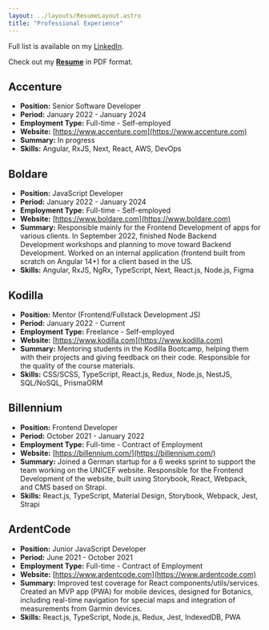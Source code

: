 ```yaml
---
layout: ../layouts/ResumeLayout.astro
title: "Professional Experience"
---
```


Full list is available on my [LinkedIn](https://www.linkedin.com/in/adrian-zinko).

Check out my <a href="https://azinko.s3.eu-central-1.amazonaws.com/CV_ADRIAN_ZINKO.pdf" target="_blank">**Resume**</a> in PDF format.

## Accenture

- **Position:** Senior Software Developer
- **Period:** January 2022 - January 2024
- **Employment Type:** Full-time - Self-employed
- **Website:** [https://www.accenture.com](https://www.accenture.com)
- **Summary:** In progress
- **Skills:** Angular, RxJS, Next, React, AWS, DevOps

## Boldare

- **Position:** JavaScript Developer
- **Period:** January 2022 - January 2024
- **Employment Type:** Full-time - Self-employed
- **Website:** [https://www.boldare.com](https://www.boldare.com)
- **Summary:** Responsible mainly for the Frontend Development of apps for various clients. In September 2022, finished Node Backend Development workshops and planning to move toward Backend Development. Worked on an internal application (frontend built from scratch on Angular 14+) for a client based in the US.
- **Skills:** Angular, RxJS, NgRx, TypeScript, Next, React.js, Node.js, Figma

## Kodilla

- **Position:** Mentor (Frontend/Fullstack Development JS)
- **Period:** January 2022 - Current
- **Employment Type:** Freelance - Self-employed
- **Website:** [https://www.kodilla.com](https://www.kodilla.com)
- **Summary:** Mentoring students in the Kodilla Bootcamp, helping them with their projects and giving feedback on their code. Responsible for the quality of the course materials.
- **Skills:** CSS/SCSS, TypeScript, React.js, Redux, Node.js, NestJS, SQL/NoSQL, PrismaORM

## Billennium

- **Position:** Frontend Developer
- **Period:** October 2021 - January 2022
- **Employment Type:** Full-time - Contract of Employment
- **Website:** [https://billennium.com/](https://billennium.com/)
- **Summary:** Joined a German startup for a 6 weeks sprint to support the team working on the UNICEF website. Responsible for the Frontend Development of the website, built using Storybook, React, Webpack, and CMS based on Strapi.
- **Skills:** React.js, TypeScript, Material Design, Storybook, Webpack, Jest, Strapi

## ArdentCode

- **Position:** Junior JavaScript Developer
- **Period:** June 2021 - October 2021
- **Employment Type:** Full-time - Contract of Employment
- **Website:** [https://www.ardentcode.com](https://www.ardentcode.com)
- **Summary:** Improved test coverage for React components/utils/services. Created an MVP app (PWA) for mobile devices, designed for Botanics, including real-time navigation for special maps and integration of measurements from Garmin devices.
- **Skills:** React.js, TypeScript, Node.js, Redux, Jest, IndexedDB, PWA
